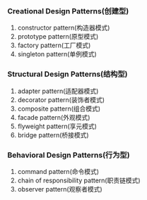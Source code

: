 ### **Creational Design Patterns(创建型)**
1. constructor pattern(构造器模式)
2. prototype pattern(原型模式)
3. factory pattern(工厂模式)
4. singleton pattern(单例模式)

### **Structural Design Patterns(结构型)**
1. adapter pattern(适配器模式)
2. decorator pattern(装饰者模式)
3. composite pattern(组合模式)
4. facade pattern(外观模式)
5. flyweight pattern(享元模式)
6. bridge pattern(桥接模式)

### **Behavioral Design Patterns(行为型)**
1. command pattern(命令模式)
2. chain of responsibility pattern(职责链模式)
3. observer pattern(观察者模式)
